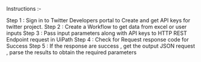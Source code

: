 Instructions :- 

Step 1 : Sign in to Twitter Developers portal to Create and get API keys for twitter project.
Step 2 : Create a Workflow to get data from excel or user inputs
Step 3 : Pass input parameters along with API keys to HTTP REST Endpoint request in UiPath 
Step 4 : Check for Request response code for Success
Step 5 : If the response are success , get the output JSON request , parse the results to obtain the required parameters